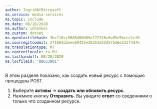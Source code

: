 ```yaml
---
author: IngridAtMicrosoft
ms.service: media-services
ms.topic: include
ms.date: 08/18/2020
ms.author: inhenkel
ms.custom: dotnet
ms.openlocfilehash: 3bcf10cc5605d00d89e1723f6c0e05e5bcce2cf0
ms.sourcegitcommit: 271601d3eeeb9422e36353d32d57bd6e331f4d7b
ms.translationtype: MT
ms.contentlocale: ru-RU
ms.lasthandoff: 08/20/2020
ms.locfileid: "88653901"
---
```

<!--Create a media services asset with Postman-->

В этом разделе показано, как создать новый ресурс с помощью процедуры POST.

1. Выберите **активы**  ->  **создать или обновить ресурс**.
2. Нажмите кнопку **Отправить**. Вы увидите **ответ** со сведениями о только что созданном ресурсе.

<!-- improved graphics needed here.  They have been omitted until this can be a work item in the backlog -->
